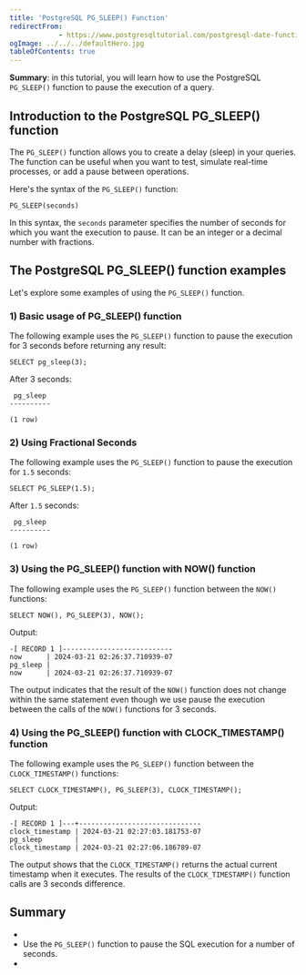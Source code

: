 ```yaml
---
title: 'PostgreSQL PG_SLEEP() Function'
redirectFrom: 
            - https://www.postgresqltutorial.com/postgresql-date-functions/postgresql-pg_sleep/
ogImage: ../../../defaultHero.jpg
tableOfContents: true
---
```

<!-- wp:paragraph -->

**Summary**: in this tutorial, you will learn how to use the PostgreSQL `PG_SLEEP()` function to pause the execution of a query.

<!-- /wp:paragraph -->

<!-- wp:heading -->

## Introduction to the PostgreSQL PG_SLEEP() function

<!-- /wp:heading -->

<!-- wp:paragraph -->

The `PG_SLEEP()` function allows you to create a delay (sleep) in your queries. The function can be useful when you want to test, simulate real-time processes, or add a pause between operations.

<!-- /wp:paragraph -->

<!-- wp:paragraph -->

Here's the syntax of the `PG_SLEEP()` function:

<!-- /wp:paragraph -->

<!-- wp:code {"language":"sql"} -->

```
PG_SLEEP(seconds)
```

<!-- /wp:code -->

<!-- wp:paragraph -->

In this syntax, the `seconds` parameter specifies the number of seconds for which you want the execution to pause. It can be an integer or a decimal number with fractions.

<!-- /wp:paragraph -->

<!-- wp:heading -->

## The PostgreSQL PG_SLEEP() function examples

<!-- /wp:heading -->

<!-- wp:paragraph -->

Let's explore some examples of using the `PG_SLEEP()` function.

<!-- /wp:paragraph -->

<!-- wp:heading {"level":3} -->

### 1) Basic usage of PG_SLEEP() function

<!-- /wp:heading -->

<!-- wp:paragraph -->

The following example uses the `PG_SLEEP()` function to pause the execution for 3 seconds before returning any result:

<!-- /wp:paragraph -->

<!-- wp:code {"language":"sql"} -->

```
SELECT pg_sleep(3);
```

<!-- /wp:code -->

<!-- wp:paragraph -->

After 3 seconds:

<!-- /wp:paragraph -->

<!-- wp:code {"language":"sql"} -->

```
 pg_sleep
----------

(1 row)
```

<!-- /wp:code -->

<!-- wp:heading {"level":3} -->

### 2) Using Fractional Seconds

<!-- /wp:heading -->

<!-- wp:paragraph -->

The following example uses the `PG_SLEEP()` function to pause the execution for `1.5` seconds:

<!-- /wp:paragraph -->

<!-- wp:code {"language":"sql"} -->

```
SELECT PG_SLEEP(1.5);
```

<!-- /wp:code -->

<!-- wp:paragraph -->

After `1.5` seconds:

<!-- /wp:paragraph -->

<!-- wp:code {"language":"sql"} -->

```
 pg_sleep
----------

(1 row)
```

<!-- /wp:code -->

<!-- wp:heading {"level":3} -->

### 3) Using the PG_SLEEP() function with NOW() function

<!-- /wp:heading -->

<!-- wp:paragraph -->

The following example uses the `PG_SLEEP()` function between the `NOW()` functions:

<!-- /wp:paragraph -->

<!-- wp:code {"language":"sql"} -->

```
SELECT NOW(), PG_SLEEP(3), NOW();
```

<!-- /wp:code -->

<!-- wp:paragraph -->

Output:

<!-- /wp:paragraph -->

<!-- wp:code {"language":"sql"} -->

```
-[ RECORD 1 ]---------------------------
now      | 2024-03-21 02:26:37.710939-07
pg_sleep |
now      | 2024-03-21 02:26:37.710939-07
```

<!-- /wp:code -->

<!-- wp:paragraph -->

The output indicates that the result of the `NOW()` function does not change within the same statement even though we use pause the execution between the calls of the `NOW()` functions for 3 seconds.

<!-- /wp:paragraph -->

<!-- wp:heading {"level":3} -->

### 4) Using the PG_SLEEP() function with CLOCK_TIMESTAMP() function

<!-- /wp:heading -->

<!-- wp:paragraph -->

The following example uses the `PG_SLEEP()` function between the `CLOCK_TIMESTAMP()` functions:

<!-- /wp:paragraph -->

<!-- wp:code {"language":"sql"} -->

```
SELECT CLOCK_TIMESTAMP(), PG_SLEEP(3), CLOCK_TIMESTAMP();
```

<!-- /wp:code -->

<!-- wp:paragraph -->

Output:

<!-- /wp:paragraph -->

<!-- wp:code {"language":"sql"} -->

```
-[ RECORD 1 ]---+------------------------------
clock_timestamp | 2024-03-21 02:27:03.181753-07
pg_sleep        |
clock_timestamp | 2024-03-21 02:27:06.186789-07
```

<!-- /wp:code -->

<!-- wp:paragraph -->

The output shows that the `CLOCK_TIMESTAMP()` returns the actual current timestamp when it executes. The results of the `CLOCK_TIMESTAMP()` function calls are 3 seconds difference.

<!-- /wp:paragraph -->

<!-- wp:heading -->

## Summary

<!-- /wp:heading -->

<!-- wp:list -->

- <!-- wp:list-item -->
- Use the `PG_SLEEP()` function to pause the SQL execution for a number of seconds.
- <!-- /wp:list-item -->

<!-- /wp:list -->
